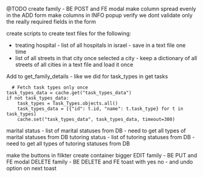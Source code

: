 @TODO
create family - BE POST and FE modal
  make column spread evenly in the ADD form
  make columns in INFO popup
  verify we dont validate only the really required fields in the form

  create scripts to create text files for the following:
  - treating hospital - list of all hospitals in israel - save in a text file one time
  - list of all streets in that city once selected a city - keep a dictionary of all streets
  of all cities in a text file and load it once
  
  Add to get_family_details - like we did for task_types in get tasks

      # Fetch task types only once
    task_types_data = cache.get("task_types_data")
    if not task_types_data:
        task_types = Task_Types.objects.all()
        task_types_data = [{"id": t.id, "name": t.task_type} for t in task_types]
        cache.set("task_types_data", task_types_data, timeout=300)
  marital status - list of marital statuses from DB - need to get all types of marital statuses from DB
  tutoring status - list of tutoring statuses from DB - need to get all types of tutoring statuses from DB
  
make the buttons in filkter create container bigger
EDIT family - BE PUT and FE modal
DELETE family - BE DELETE and FE toast with yes no - and undo option on next toast